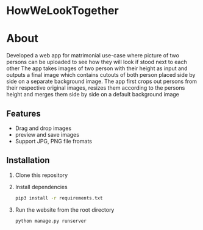 # HowWeLookTogether
# About

Developed a web app for matrimonial use-case where picture of two persons can be uploaded to see how they will look if stood next to each other The app takes images of two person with their height as input and outputs
a final image which contains cutouts of both person placed side by side on a separate background image. The app first crops out persons from their respective original images,
resizes them according to the persons height and merges them side by side on a default background image

## Features

- Drag and drop images 
- preview and save images
- Support JPG, PNG file fromats

## Installation
1. Clone this repository
2. Install dependencies
   
   ```bash
   pip3 install -r requirements.txt
   ```
3. Run the website from the root directory
    ```bash
    python manage.py runserver
    ``` 
